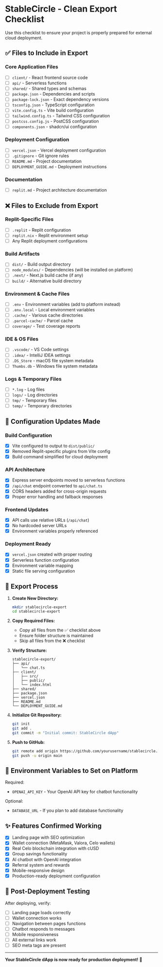 # StableCircle - Clean Export Checklist

Use this checklist to ensure your project is properly prepared for external cloud deployment.

## ✅ Files to Include in Export

### Core Application Files
- [ ] `client/` - React frontend source code
- [ ] `api/` - Serverless functions
- [ ] `shared/` - Shared types and schemas
- [ ] `package.json` - Dependencies and scripts
- [ ] `package-lock.json` - Exact dependency versions
- [ ] `tsconfig.json` - TypeScript configuration
- [ ] `vite.config.ts` - Vite build configuration
- [ ] `tailwind.config.ts` - Tailwind CSS configuration
- [ ] `postcss.config.js` - PostCSS configuration
- [ ] `components.json` - shadcn/ui configuration

### Deployment Configuration
- [ ] `vercel.json` - Vercel deployment configuration
- [ ] `.gitignore` - Git ignore rules
- [ ] `README.md` - Project documentation
- [ ] `DEPLOYMENT_GUIDE.md` - Deployment instructions

### Documentation
- [ ] `replit.md` - Project architecture documentation

## ❌ Files to Exclude from Export

### Replit-Specific Files
- [ ] `.replit` - Replit configuration
- [ ] `replit.nix` - Replit environment setup
- [ ] Any Replit deployment configurations

### Build Artifacts
- [ ] `dist/` - Build output directory
- [ ] `node_modules/` - Dependencies (will be installed on platform)
- [ ] `.next/` - Next.js build cache (if any)
- [ ] `build/` - Alternative build directory

### Environment & Cache Files
- [ ] `.env` - Environment variables (add to platform instead)
- [ ] `.env.local` - Local environment variables
- [ ] `.cache/` - Various cache directories
- [ ] `.parcel-cache/` - Parcel cache
- [ ] `coverage/` - Test coverage reports

### IDE & OS Files
- [ ] `.vscode/` - VS Code settings
- [ ] `.idea/` - IntelliJ IDEA settings
- [ ] `.DS_Store` - macOS file system metadata
- [ ] `Thumbs.db` - Windows file system metadata

### Logs & Temporary Files
- [ ] `*.log` - Log files
- [ ] `logs/` - Log directories
- [ ] `tmp/` - Temporary files
- [ ] `temp/` - Temporary directories

## 🔧 Configuration Updates Made

### Build Configuration
- [x] Vite configured to output to `dist/public/`
- [x] Removed Replit-specific plugins from Vite config
- [x] Build command simplified for cloud deployment

### API Architecture
- [x] Express server endpoints moved to serverless functions
- [x] `/api/chat` endpoint converted to `api/chat.ts`
- [x] CORS headers added for cross-origin requests
- [x] Proper error handling and fallback responses

### Frontend Updates
- [x] API calls use relative URLs (`/api/chat`)
- [x] No hardcoded server URLs
- [x] Environment variables properly referenced

### Deployment Ready
- [x] `vercel.json` created with proper routing
- [x] Serverless function configuration
- [x] Environment variable mapping
- [x] Static file serving configuration

## 🚀 Export Process

1. **Create New Directory:**
   ```bash
   mkdir stablecircle-export
   cd stablecircle-export
   ```

2. **Copy Required Files:**
   - Copy all files from the ✅ checklist above
   - Ensure folder structure is maintained
   - Skip all files from the ❌ checklist

3. **Verify Structure:**
   ```
   stablecircle-export/
   ├── api/
   │   └── chat.ts
   ├── client/
   │   ├── src/
   │   ├── public/
   │   └── index.html
   ├── shared/
   ├── package.json
   ├── vercel.json
   ├── README.md
   └── DEPLOYMENT_GUIDE.md
   ```

4. **Initialize Git Repository:**
   ```bash
   git init
   git add .
   git commit -m "Initial commit: StableCircle dApp"
   ```

5. **Push to GitHub:**
   ```bash
   git remote add origin https://github.com/yourusername/stablecircle.git
   git push -u origin main
   ```

## 🔐 Environment Variables to Set on Platform

Required:
- `OPENAI_API_KEY` - Your OpenAI API key for chatbot functionality

Optional:
- `DATABASE_URL` - If you plan to add database functionality

## ✨ Features Confirmed Working

- [x] Landing page with SEO optimization
- [x] Wallet connection (MetaMask, Valora, Celo wallets)
- [x] Real Celo blockchain integration with cUSD
- [x] Group savings functionality
- [x] AI chatbot with OpenAI integration
- [x] Referral system and rewards
- [x] Mobile-responsive design
- [x] Production-ready deployment configuration

## 🎯 Post-Deployment Testing

After deploying, verify:
- [ ] Landing page loads correctly
- [ ] Wallet connection works
- [ ] Navigation between pages functions
- [ ] Chatbot responds to messages
- [ ] Mobile responsiveness
- [ ] All external links work
- [ ] SEO meta tags are present

---

**Your StableCircle dApp is now ready for production deployment!** 🚀